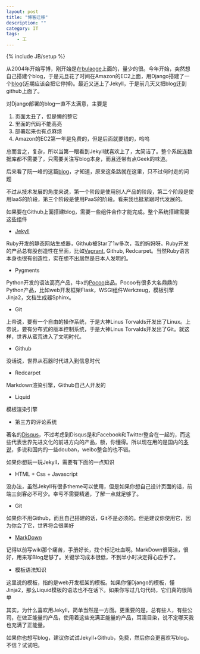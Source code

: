 ```yaml
---
layout: post
title: "博客迁移"
description: ""
category: IT
tags: 
    - 工
---
```

{% include JB/setup %}

从2004年开始写博，刚开始是在[bulaoge](http://bulaoge.com/?llbgurs)上面的，量少的很。今年开始，突然想自己搭建个blog，于是元旦花了时间在Amazon的EC2上面，用Django搭建了一个[blog](http://www.linbo.org/blog)(近期应该会把它停掉)。最近又迷上了Jekyll，于是前几天又把blog迁到github上面了。

对Django部署的blog一直不太满意，主要是

1. 页面太丑了，但是懒的整它
2. 里面的代码不能高亮
3. 部署起来也有点麻烦
4. Amazon的EC2第一年是免费的，但是后面就要钱的，呜呜  

总而言之，复杂，所以当第一眼看到Jekyll就喜欢上了，太简洁了。整个系统连数据库都不需要了，只需要关注写blog本身，而且还带有点Geek的味道。

后来看了阮一峰的这篇[blog](http://www.ruanyifeng.com/blog/2012/08/blogging_with_jekyll.html)，才知道，原来这条路就在这里，只不过何时走的问题

不过从技术发展的角度来说，第一个阶段是使用别人产品的阶段，第二个阶段是使用IaaS的阶段，第三个阶段是使用PaaS的阶段。看来我也挺紧跟时代发展的。

如果要在Github上面搭建blog，需要一些组件合作才能完成。整个系统搭建需要这些组件

* [Jekyll](https://github.com/mojombo/jekyll)

Ruby开发的静态网站生成器，Github被Star了1w多次，我的妈妈呀。Ruby开发的产品总有股创造性在里面，比如[Vagrant](http://www.vagrantup.com/), Github, Redcarpet。当然Ruby语言本身也很有创造性，实在想不出居然是日本人发明的。

* Pygments

Python开发的语法高亮产品，牛x的[Pocoo](http://www.pocoo.org/)出品。Pocoo有很多大名鼎鼎的Python产品，比如web开发框架Flask，WSGI组件Werkzeug，模板引擎Jinja2，文档生成器Sphinx。

* Git

上帝说，要有一个自由的操作系统，于是大神Linus Torvalds开发出了Linux。上帝说，要有分布式的版本控制系统，于是大神Linus Torvalds开发出了Git。就这样，世界从蛮荒进入了文明时代。

* Github

没话说，世界从石器时代进入到信息时代

* Redcarpet

Markdown渲染引擎，Github自己人开发的

* Liquid

模板渲染引擎

* 第三方的评论系统

著名的[Disqus](http://www.disqus.com/)，不过考虑到Disqus是和Facebook和Twitter整合在一起的，而这些代表世界先进文化的前进方向的产品，额，你懂得。所以现在用的是国内的[多说](http://duoshuo.com/)，多说和国内的一些douban，weibo整合的也不错。

如果你想玩一玩Jekyll，需要有下面的一点知识

* HTML + Css + Javascript

没办法，虽然Jekyll有很多theme可以使用，但是如果你想自己设计页面的话，前端三剑客必不可少。幸亏不需要精通，了解一点就足够了。

* Git

如果你不用Github，而且自己搭建的话，Git不是必须的。但是建议你使用它，因为你会了它，世界将会很美好

* [MarkDown](http://wowubuntu.com/markdown/)

记得以前写wiki那个痛苦，手册好长，找个标记吐血啊。MarkDown很简洁，很好，用来写Blog足够了。关键学习成本很低，不到半小时决定得心应手了。

* 模板语法知识

这里说的模板，指的是web开发框架的模板。如果你懂Django的模板，懂Jinja2，那么Liquid模板的语法也不在话下。如果你写过几句代码，它们真的很简单

其实，为什么喜欢用Jekyll，简单当然是一方面。更重要的是，总有些人，有些公司，在做正能量的产品，使用着这些充满正能量的产品，耳濡目染，说不定哪天我也充满了正能量。

如果你也想写blog，建议你试试Jekyll+Github，免费，然后你会更喜欢写blog。不信？试试吧。
